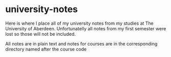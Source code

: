 # university-notes

Here is where I place all of my university notes from my studies at The University of Aberdeen. 
Unfortunatelly all notes from my first semester were lost so those will not be included. <br>

All notes are in plain text and notes for courses are in the corresponding directory named after the course code
